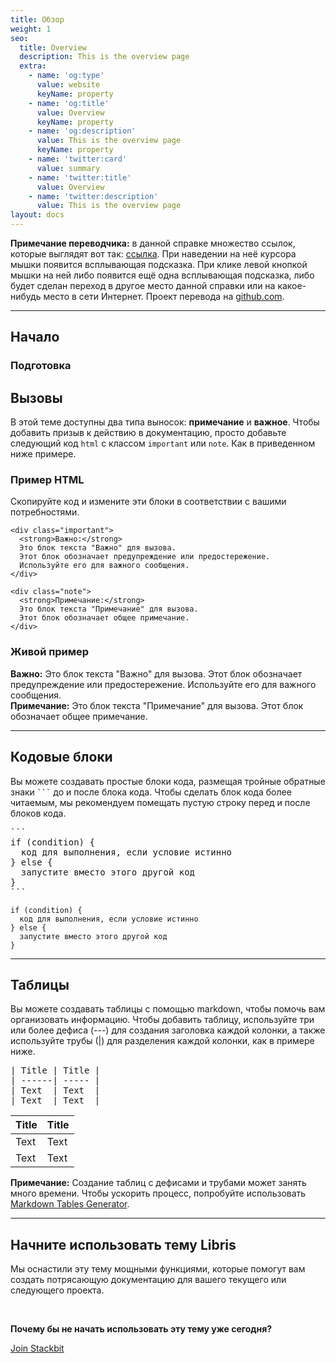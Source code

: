 ```yaml
---
title: Обзор
weight: 1
seo:
  title: Overview
  description: This is the overview page
  extra:
    - name: 'og:type'
      value: website
      keyName: property
    - name: 'og:title'
      value: Overview
      keyName: property
    - name: 'og:description'
      value: This is the overview page
      keyName: property
    - name: 'twitter:card'
      value: summary
    - name: 'twitter:title'
      value: Overview
    - name: 'twitter:description'
      value: This is the overview page
layout: docs
---
```


<div class="note">
  <strong>Примечание переводчика:</strong> 
   в данной справке множество ссылок, которые выглядят вот так: 
       <span onclick="showClick('ссылка')"><a href="#" onclick="return false" onblur="hideClick()" onmouseover="show('ссылка')" onmouseout="hide()">ссылка</a></span>.  
   При наведении на неё курсора мышки появится всплывающая подсказка. При клике левой кнопкой мышки на ней либо появится ещё одна всплывающая подсказка, либо будет сделан переход в другое место данной справки или на какое-нибудь место в сети Интернет.  
Проект перевода на  <a href="https://github.com/customizer/svg.js-ru">github.com</a>.
</div>
<hr>

## Начало

### Подготовка

## Вызовы

В этой теме доступны два типа выносок: **примечание** и **важное**. Чтобы добавить призыв к действию в документацию, просто добавьте следующий код `html` с классом `important` или `note`. Как в приведенном ниже примере.

### Пример HTML

Скопируйте код и измените эти блоки в соответствии с вашими потребностями.

```
<div class="important">
  <strong>Важно:</strong> 
  Это блок текста "Важно" для вызова.
  Этот блок обозначает предупреждение или предостережение. 
  Используйте его для важного сообщения. 
</div>
```

```
<div class="note">
  <strong>Примечание:</strong> 
  Это блок текста "Примечание" для вызова. 
  Этот блок обозначает общее примечание. 
</div>
```

### Живой пример

<div class="important">
  <strong>Важно:</strong> 
  Это блок текста "Важно" для вызова. 
  Этот блок обозначает предупреждение или предостережение.
  Используйте его для важного сообщения. 
</div>

<div class="note">
  <strong>Примечание:</strong> 
  Это блок текста "Примечание" для вызова. 
  Этот блок обозначает общее примечание. 
</div>

<hr>

## Кодовые блоки

Вы можете создавать простые блоки кода, размещая тройные обратные знаки <code>```</code> до и после блока кода. Чтобы сделать блок кода более читаемым, мы рекомендуем помещать пустую строку перед и после блоков кода.

<pre>```
if (condition) {
  код для выполнения, если условие истинно
} else {
  запустите вместо этого другой код
}
```
</pre>

```
if (condition) {
  код для выполнения, если условие истинно
} else {
  запустите вместо этого другой код
}
```

<hr>

## Таблицы

Вы можете создавать таблицы с помощью markdown, чтобы помочь вам организовать информацию. Чтобы добавить таблицу, используйте три или более дефиса (---) для создания заголовка каждой колонки, а также используйте трубы (|) для разделения каждой колонки, как в примере ниже.

<pre>
| Title | Title |
| ------| ----- |
| Text  | Text  |
| Text  | Text  |
</pre>

| Title | Title |
| ------| ----- |
| Text  | Text  |
| Text  | Text  |

<div class="note">
  <strong>Примечание:</strong> 
  Создание таблиц с дефисами и трубами может занять много времени. Чтобы ускорить процесс, попробуйте использовать <a href="http://www.tablesgenerator.com/markdown_tables" >Markdown Tables Generator</a>.
</div>

<hr>

## Начните использовать тему Libris

Мы оснастили эту тему мощными функциями, которые помогут вам создать потрясающую документацию для вашего текущего или следующего проекта.

<br>

**Почему бы не начать использовать эту тему уже сегодня?**

<a href="https://www.stackbit.com/" class="button">Join Stackbit</a>
